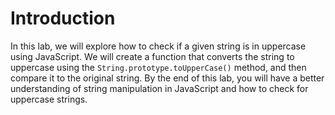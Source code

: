 # Introduction

In this lab, we will explore how to check if a given string is in uppercase using JavaScript. We will create a function that converts the string to uppercase using the `String.prototype.toUpperCase()` method, and then compare it to the original string. By the end of this lab, you will have a better understanding of string manipulation in JavaScript and how to check for uppercase strings.
